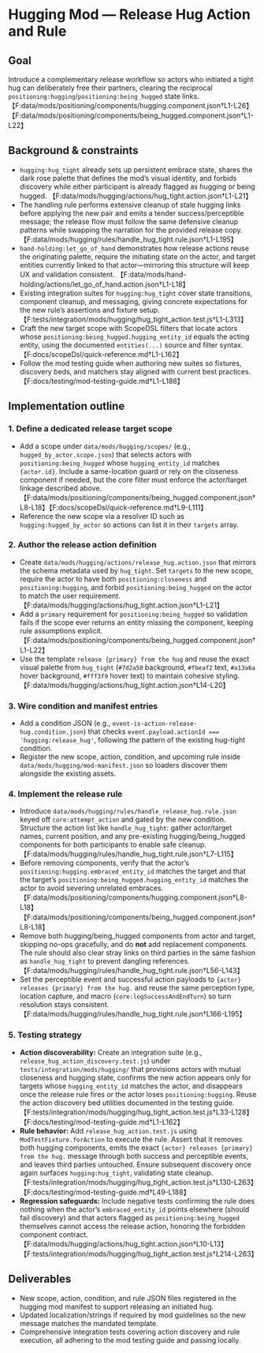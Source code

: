 # Hugging Mod — Release Hug Action and Rule

## Goal
Introduce a complementary release workflow so actors who initiated a tight hug can deliberately free their partners, clearing the reciprocal `positioning:hugging`/`positioning:being_hugged` state links. 【F:data/mods/positioning/components/hugging.component.json†L1-L26】【F:data/mods/positioning/components/being_hugged.component.json†L1-L22】

## Background & constraints
- `hugging:hug_tight` already sets up persistent embrace state, shares the dark rose palette that defines the mod’s visual identity, and forbids discovery while either participant is already flagged as hugging or being hugged. 【F:data/mods/hugging/actions/hug_tight.action.json†L1-L21】
- The handling rule performs extensive cleanup of stale hugging links before applying the new pair and emits a tender success/perceptible message; the release flow must follow the same defensive cleanup patterns while swapping the narration for the provided release copy. 【F:data/mods/hugging/rules/handle_hug_tight.rule.json†L1-L195】
- `hand-holding:let_go_of_hand` demonstrates how release actions reuse the originating palette, require the initiating state on the actor, and target entities currently linked to that actor—mirroring this structure will keep UX and validation consistent. 【F:data/mods/hand-holding/actions/let_go_of_hand.action.json†L1-L18】
- Existing integration suites for `hugging:hug_tight` cover state transitions, component cleanup, and messaging, giving concrete expectations for the new rule’s assertions and fixture setup. 【F:tests/integration/mods/hugging/hug_tight_action.test.js†L1-L313】
- Craft the new target scope with ScopeDSL filters that locate actors whose `positioning:being_hugged.hugging_entity_id` equals the acting entity, using the documented `entities(...)` source and filter syntax. 【F:docs/scopeDsl/quick-reference.md†L1-L162】
- Follow the mod testing guide when authoring new suites so fixtures, discovery beds, and matchers stay aligned with current best practices. 【F:docs/testing/mod-testing-guide.md†L1-L188】

## Implementation outline

### 1. Define a dedicated release target scope
- Add a scope under `data/mods/hugging/scopes/` (e.g., `hugged_by_actor.scope.json`) that selects actors with `positioning:being_hugged` whose `hugging_entity_id` matches `{actor.id}`. Include a same-location guard or rely on the closeness component if needed, but the core filter must enforce the actor/target linkage described above. 【F:data/mods/positioning/components/being_hugged.component.json†L8-L18】【F:docs/scopeDsl/quick-reference.md†L9-L111】
- Reference the new scope via a resolver ID such as `hugging:hugged_by_actor` so actions can list it in their `targets` array.

### 2. Author the release action definition
- Create `data/mods/hugging/actions/release_hug.action.json` that mirrors the schema metadata used by `hug_tight`. Set `targets` to the new scope, require the actor to have both `positioning:closeness` and `positioning:hugging`, and forbid `positioning:being_hugged` on the actor to match the user requirement. 【F:data/mods/hugging/actions/hug_tight.action.json†L1-L21】
- Add a `primary` requirement for `positioning:being_hugged` so validation fails if the scope ever returns an entity missing the component, keeping rule assumptions explicit. 【F:data/mods/positioning/components/being_hugged.component.json†L1-L22】
- Use the template `release {primary} from the hug` and reuse the exact visual palette from `hug_tight` (`#7d2a50` background, `#fbeaf2` text, `#a13a6a` hover background, `#fff3f9` hover text) to maintain cohesive styling. 【F:data/mods/hugging/actions/hug_tight.action.json†L14-L20】

### 3. Wire condition and manifest entries
- Add a condition JSON (e.g., `event-is-action-release-hug.condition.json`) that checks `event.payload.actionId === 'hugging:release_hug'`, following the pattern of the existing hug-tight condition.
- Register the new scope, action, condition, and upcoming rule inside `data/mods/hugging/mod-manifest.json` so loaders discover them alongside the existing assets.

### 4. Implement the release rule
- Introduce `data/mods/hugging/rules/handle_release_hug.rule.json` keyed off `core:attempt_action` and gated by the new condition. Structure the action list like `handle_hug_tight`: gather actor/target names, current position, and any pre-existing hugging/being_hugged components for both participants to enable safe cleanup. 【F:data/mods/hugging/rules/handle_hug_tight.rule.json†L7-L115】
- Before removing components, verify that the actor’s `positioning:hugging.embraced_entity_id` matches the target and that the target’s `positioning:being_hugged.hugging_entity_id` matches the actor to avoid severing unrelated embraces. 【F:data/mods/positioning/components/hugging.component.json†L8-L18】【F:data/mods/positioning/components/being_hugged.component.json†L8-L18】
- Remove both hugging/being_hugged components from actor and target, skipping no-ops gracefully, and do **not** add replacement components. The rule should also clear stray links on third parties in the same fashion as `handle_hug_tight` to prevent dangling references. 【F:data/mods/hugging/rules/handle_hug_tight.rule.json†L56-L143】
- Set the perceptible event and successful action payloads to `{actor} releases {primary} from the hug.` and reuse the same perception type, location capture, and macro (`core:logSuccessAndEndTurn`) so turn resolution stays consistent. 【F:data/mods/hugging/rules/handle_hug_tight.rule.json†L166-L195】

### 5. Testing strategy
- **Action discoverability:** Create an integration suite (e.g., `release_hug_action_discovery.test.js`) under `tests/integration/mods/hugging/` that provisions actors with mutual closeness and hugging state, confirms the new action appears only for targets whose `hugging_entity_id` matches the actor, and disappears once the release rule fires or the actor loses `positioning:hugging`. Reuse the action discovery bed utilities documented in the testing guide. 【F:tests/integration/mods/hugging/hug_tight_action.test.js†L33-L128】【F:docs/testing/mod-testing-guide.md†L1-L162】
- **Rule behavior:** Add `release_hug_action.test.js` using `ModTestFixture.forAction` to execute the rule. Assert that it removes both hugging components, emits the exact `{actor} releases {primary} from the hug.` message through both success and perceptible events, and leaves third parties untouched. Ensure subsequent discovery once again surfaces `hugging:hug_tight`, validating state cleanup. 【F:tests/integration/mods/hugging/hug_tight_action.test.js†L130-L263】【F:docs/testing/mod-testing-guide.md†L49-L188】
- **Regression safeguards:** Include negative tests confirming the rule does nothing when the actor’s `embraced_entity_id` points elsewhere (should fail discovery) and that actors flagged as `positioning:being_hugged` themselves cannot access the release action, honoring the forbidden component contract. 【F:data/mods/hugging/actions/hug_tight.action.json†L10-L13】【F:tests/integration/mods/hugging/hug_tight_action.test.js†L214-L263】

## Deliverables
- New scope, action, condition, and rule JSON files registered in the hugging mod manifest to support releasing an initiated hug.
- Updated localization/strings if required by mod guidelines so the new message matches the mandated template.
- Comprehensive integration tests covering action discovery and rule execution, all adhering to the mod testing guide and passing locally.

